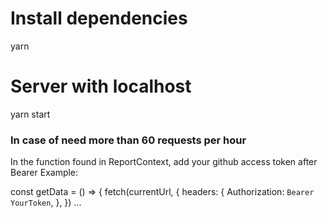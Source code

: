 # Install dependencies
yarn

# Server with localhost
yarn start

### In case of need more than 60 requests per hour

In the function found in ReportContext, add your github access token after Bearer Example:

const getData = () => {
    fetch(currentUrl, {
      headers: {
        Authorization: `Bearer YourToken`,
      },
    })
    ...

